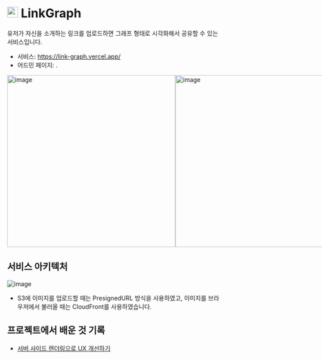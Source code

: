 # <img height="25px" src="https://github.com/hyunjinee/linkgraph/assets/63354527/2612509a-975a-4ee7-a1b8-5be464444a74" /> LinkGraph

유저가 자신을 소개하는 링크를 업로드하면 그래프 형태로 시각화해서 공유할 수 있는 서비스입니다.

- 서비스: https://link-graph.vercel.app/
- 어드민 페이지: .

<div style="display: flex;">
  <img width="391" height="400" align="top" alt="image" src="https://github.com/hyunjinee/linkgraph/assets/63354527/85103dc0-f6d1-4e85-a4c0-62a2c50ef838">
  <img width="391" height="400" align="top" alt="image" src="https://github.com/hyunjinee/linkgraph/assets/63354527/76963e11-fddd-43ad-945c-88cc4b99310b">
</div>

## 서비스 아키텍처

![image](https://github.com/hyunjinee/linkgraph/assets/63354527/9d9c9450-782a-42af-a117-0477d43f05fc)

- S3에 이미지를 업로드할 때는 PresignedURL 방식을 사용하였고, 이미지를 브라우저에서 불러올 때는 CloudFront를 사용하였습니다.

## 프로젝트에서 배운 것 기록

- [서버 사이드 렌더링으로 UX 개선하기](https://www.youtube.com/watch?v=wxxNS6hEptE)

<!-- ## TODO

- 모노레포
- React Props. Type or Interface?
- 서버 컴포넌트
- HTTP Method 멱등성 (DELETE) -->

<!-- ## 왜 이 기술을 선택했는가?

- Next.js
  - React 기반 프로젝트에서 ISR, SSR, CSR 다양한 렌더링 패턴을 적용할 수 있다.
  - 서버 컴포넌트를 적절히 사용하여 번들 사이즈를 줄일 수 있다.
  - Vercel을 활용한 쉽고 빠른 CD
- -->

